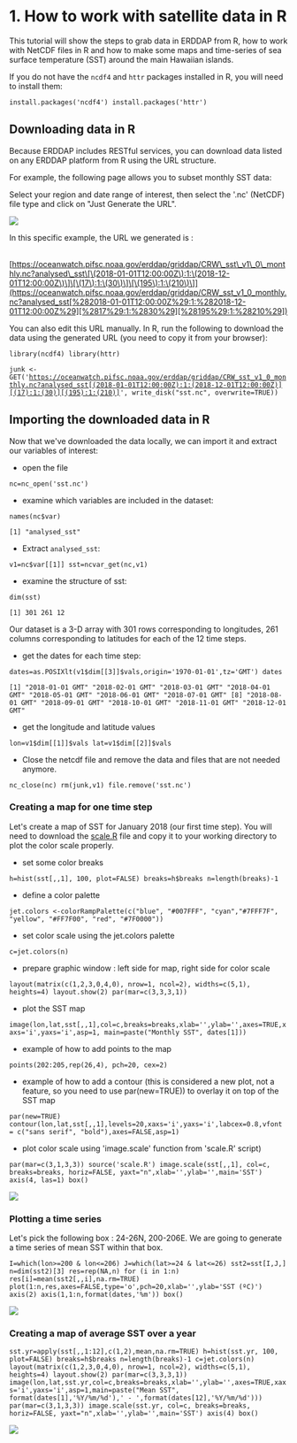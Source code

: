 # 1. How to work with satellite data in R

This tutorial will show the steps to grab data in ERDDAP from R, how to work with NetCDF files in R and how to make some maps and time-series of sea surface temperature \(SST\) around the main Hawaiian islands.

 If you do not have the `ncdf4` and `httr` packages installed in R, you will need to install them:

`install.packages('ncdf4') install.packages('httr')`

## Downloading data in R <a id="downloading-data-in-r"></a>

Because ERDDAP includes RESTful services, you can download data listed on any ERDDAP platform from R using the URL structure.

For example, the following page allows you to subset monthly SST data:

Select your region and date range of interest, then select the '.nc' \(NetCDF\) file type and click on "Just Generate the URL".

![](https://gblobscdn.gitbook.com/assets%2F-LylLNCSXaUER_FiqDSx%2F-LzF98xDP8aCnkTb_TTM%2F-LzF9qqbKZxTfVMPubXN%2Fimage.png?alt=media&token=6c605a56-e9cb-4a98-9395-37a4088974f0)

In this specific example, the URL we generated is :

​[https://oceanwatch.pifsc.noaa.gov/erddap/griddap/CRW\_sst\_v1\_0\_monthly.nc?analysed\_sst\[\(2018-01-01T12:00:00Z\):1:\(2018-12-01T12:00:00Z\)\]\[\(17\):1:\(30\)\]\[\(195\):1:\(210\)\]](https://oceanwatch.pifsc.noaa.gov/erddap/griddap/CRW_sst_v1_0_monthly.nc?analysed_sst[%282018-01-01T12:00:00Z%29:1:%282018-12-01T12:00:00Z%29][%2817%29:1:%2830%29][%28195%29:1:%28210%29])​

You can also edit this URL manually. In R, run the following to download the data using the generated URL \(you need to copy it from your browser\):

`library(ncdf4) library(httr)`

`junk <- GET('`[`https://oceanwatch.pifsc.noaa.gov/erddap/griddap/CRW_sst_v1_0_monthly.nc?analysed_sst[(2018-01-01T12:00:00Z):1:(2018-12-01T12:00:00Z)][(17):1:(30)][(195):1:(210)]`](https://oceanwatch.pifsc.noaa.gov/erddap/griddap/CRW_sst_v1_0_monthly.nc?analysed_sst[%282018-01-01T12:00:00Z%29:1:%282018-12-01T12:00:00Z%29][%2817%29:1:%2830%29][%28195%29:1:%28210%29])`', write_disk("sst.nc", overwrite=TRUE))`

## Importing the downloaded data in R <a id="importing-the-downloaded-data-in-r"></a>

Now that we've downloaded the data locally, we can import it and extract our variables of interest:

* open the file

`nc=nc_open('sst.nc')`

* examine which variables are included in the dataset:

`names(nc$var)`

`[1] "analysed_sst"`

* Extract `analysed_sst`:

`v1=nc$var[[1]] sst=ncvar_get(nc,v1)`

* examine the structure of sst:

`dim(sst)`

`[1] 301 261 12`

Our dataset is a 3-D array with 301 rows corresponding to longitudes, 261 columns corresponding to latitudes for each of the 12 time steps.

* get the dates for each time step:

`dates=as.POSIXlt(v1$dim[[3]]$vals,origin='1970-01-01',tz='GMT') dates`

`[1] "2018-01-01 GMT" "2018-02-01 GMT" "2018-03-01 GMT" "2018-04-01 GMT" "2018-05-01 GMT" "2018-06-01 GMT" "2018-07-01 GMT" [8] "2018-08-01 GMT" "2018-09-01 GMT" "2018-10-01 GMT" "2018-11-01 GMT" "2018-12-01 GMT"`

* get the longitude and latitude values

`lon=v1$dim[[1]]$vals lat=v1$dim[[2]]$vals`

* Close the netcdf file and remove the data and files that are not needed anymore.

`nc_close(nc) rm(junk,v1) file.remove('sst.nc')`

### Creating a map for one time step <a id="creating-a-map-for-one-time-step"></a>

Let's create a map of SST for January 2018 \(our first time step\). You will need to download the [scale.R](https://oceanwatch.pifsc.noaa.gov/files/scale.R) file and copy it to your working directory to plot the color scale properly.

* set some color breaks

`h=hist(sst[,,1], 100, plot=FALSE) breaks=h$breaks n=length(breaks)-1`

* define a color palette

`jet.colors <-colorRampPalette(c("blue", "#007FFF", "cyan","#7FFF7F", "yellow", "#FF7F00", "red", "#7F0000"))`

* set color scale using the jet.colors palette

`c=jet.colors(n)`

* prepare graphic window : left side for map, right side for color scale

`layout(matrix(c(1,2,3,0,4,0), nrow=1, ncol=2), widths=c(5,1), heights=4) layout.show(2) par(mar=c(3,3,3,1))`

* plot the SST map

`image(lon,lat,sst[,,1],col=c,breaks=breaks,xlab='',ylab='',axes=TRUE,xaxs='i',yaxs='i',asp=1, main=paste("Monthly SST", dates[1]))`

* example of how to add points to the map

`points(202:205,rep(26,4), pch=20, cex=2)`

* example of how to add a contour \(this is considered a new plot, not a feature, so you need to use par\(new=TRUE\)\) to overlay it on top of the SST map

`par(new=TRUE) contour(lon,lat,sst[,,1],levels=20,xaxs='i',yaxs='i',labcex=0.8,vfont = c("sans serif", "bold"),axes=FALSE,asp=1)`

* plot color scale using 'image.scale' function from 'scale.R' script\)

`par(mar=c(3,1,3,3)) source('scale.R') image.scale(sst[,,1], col=c, breaks=breaks, horiz=FALSE, yaxt="n",xlab='',ylab='',main='SST') axis(4, las=1) box()`

![](https://gblobscdn.gitbook.com/assets%2F-LylLNCSXaUER_FiqDSx%2F-LzFBHD1x8QCZfodxecJ%2F-LzFC29TYn-SGVmt5p3s%2Fimage.png?alt=media&token=8dcbda53-6596-4221-b6a8-9f87fcfa81b8)

### Plotting a time series  <a id="plotting-a-time-series"></a>

Let's pick the following box : 24-26N, 200-206E. We are going to generate a time series of mean SST within that box.

`I=which(lon>=200 & lon<=206) J=which(lat>=24 & lat<=26) sst2=sst[I,J,] n=dim(sst2)[3] res=rep(NA,n) for (i in 1:n) res[i]=mean(sst2[,,i],na.rm=TRUE) plot(1:n,res,axes=FALSE,type='o',pch=20,xlab='',ylab='SST (ºC)') axis(2) axis(1,1:n,format(dates,'%m')) box()`

![](https://gblobscdn.gitbook.com/assets%2F-LylLNCSXaUER_FiqDSx%2F-M-WY6aTfkvsj7E1Ynto%2F-M-WZhubn6Q0Y7voEYZD%2Fimage.png?alt=media&token=f5c3af8c-2213-4228-b8ac-c3d95f73878f)

### Creating a map of average SST over a year <a id="creating-a-map-of-average-sst-over-a-year"></a>

`sst.yr=apply(sst[,,1:12],c(1,2),mean,na.rm=TRUE) h=hist(sst.yr, 100, plot=FALSE) breaks=h$breaks n=length(breaks)-1 c=jet.colors(n) layout(matrix(c(1,2,3,0,4,0), nrow=1, ncol=2), widths=c(5,1), heights=4) layout.show(2) par(mar=c(3,3,3,1)) image(lon,lat,sst.yr,col=c,breaks=breaks,xlab='',ylab='',axes=TRUE,xaxs='i',yaxs='i',asp=1,main=paste("Mean SST", format(dates[1],'%Y/%m/%d'),' - ',format(dates[12],'%Y/%m/%d'))) par(mar=c(3,1,3,3)) image.scale(sst.yr, col=c, breaks=breaks, horiz=FALSE, yaxt="n",xlab='',ylab='',main='SST') axis(4) box()`

![](https://gblobscdn.gitbook.com/assets%2F-LylLNCSXaUER_FiqDSx%2F-M-WY6aTfkvsj7E1Ynto%2F-M-WZwm_JWAM_q4i-bxr%2Fimage.png?alt=media&token=5018eec8-b501-4180-9c11-86c43481707f)

​

